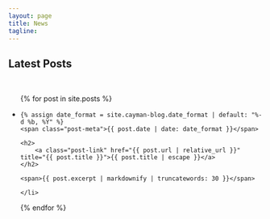 ```yaml
---
layout: page
title: News
tagline: 
---
```


<h2>Latest Posts</h2>

<div>&nbsp;</div>

<ul class="post-list">
{% for post in site.posts %}
    <li>

    {% assign date_format = site.cayman-blog.date_format | default: "%-d %b, %Y" %}
    <span class="post-meta">{{ post.date | date: date_format }}</span>

    <h2>
        <a class="post-link" href="{{ post.url | relative_url }}" title="{{ post.title }}">{{ post.title | escape }}</a>
    </h2>

    <span>{{ post.excerpt | markdownify | truncatewords: 30 }}</span>

    </li>
{% endfor %}
</ul>